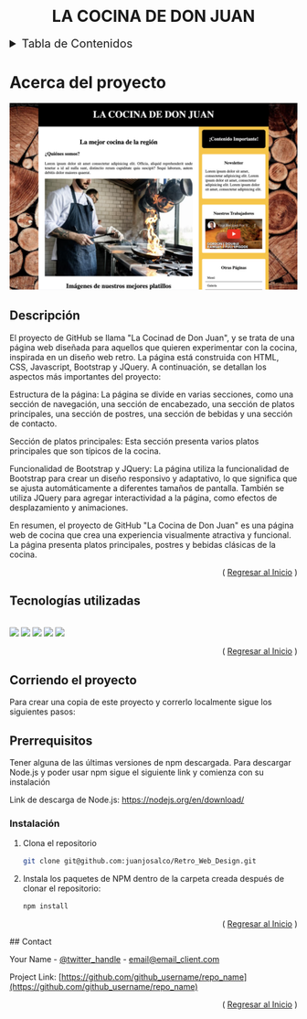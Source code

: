 <a name="readme-top"></a>

<!-- PROJECT LOGO -->
<br />
<div align="center">
    <h1 align="center">LA COCINA DE DON JUAN</h1>
</div>

<!-- TABLE OF CONTENTS -->
<details>

  <summary style="font-size: 20px">Tabla de Contenidos</summary>
  <ol>
    <li>
      <a href="#about-the-project">Acerca del proyecto</a>
      <ul>
        <li><a href="#built-with">Tecnologías utilizadas</a></li>
      </ul>
    </li>
    <li>
      <a href="#getting-started">Como correr el proyecto</a>
      <ul>
        <li><a href="#prerequisites">Prerrequisitos</a></li>
        <li><a href="#installation">Instalación</a></li>
      </ul>
    </li>
    <li><a href="#contact">Contacto</a></li>
  </ol>
</details>

<!-- ABOUT THE PROJECT -->

# Acerca del proyecto

<img src="./img/preview.png"/>

## Descripción

El proyecto de GitHub se llama "La Cocinad de Don Juan", y se trata de una página web diseñada para aquellos que quieren experimentar con la cocina, inspirada en un diseño web retro. La página está construida con HTML, CSS, Javascript, Bootstrap y JQuery. A continuación, se detallan los aspectos más importantes del proyecto:

Estructura de la página: La página se divide en varias secciones, como una sección de navegación, una sección de encabezado, una sección de platos principales, una sección de postres, una sección de bebidas y una sección de contacto.

Sección de platos principales: Esta sección presenta varios platos principales que son típicos de la cocina.

Funcionalidad de Bootstrap y JQuery: La página utiliza la funcionalidad de Bootstrap para crear un diseño responsivo y adaptativo, lo que significa que se ajusta automáticamente a diferentes tamaños de pantalla. También se utiliza JQuery para agregar interactividad a la página, como efectos de desplazamiento y animaciones.

En resumen, el proyecto de GitHub "La Cocina de Don Juan" es una página web de cocina que crea una experiencia visualmente atractiva y funcional. La página presenta platos principales, postres y bebidas clásicas de la cocina.

<p align="right">( <a href="#readme-top">Regresar al Inicio</a> )</p>

## Tecnologías utilizadas

<br>

<div>
<img src="https://img.shields.io/badge/Bootstrap-563D7C?style=for-the-badge&logo=bootstrap&logoColor=white"/>

<img src="https://img.shields.io/badge/jQuery-0769AD?style=for-the-badge&logo=jquery&logoColor=white"/>

<img src="https://img.shields.io/badge/HTML5-E34F26?style=for-the-badge&logo=html5&logoColor=white"/>

<img src="https://img.shields.io/badge/CSS3-1572B6?style=for-the-badge&logo=css3&logoColor=white"/>

<img src="https://img.shields.io/badge/JavaScript-323330?style=for-the-badge&logo=javascript&logoColor=F7DF1E"/>
</div>

<p align="right">( <a href="#readme-top">Regresar al Inicio</a> )</p>

<!-- GETTING STARTED -->

## Corriendo el proyecto

Para crear una copia de este proyecto y correrlo localmente sigue los siguientes pasos:

## Prerrequisitos

Tener alguna de las últimas versiones de npm descargada.
Para descargar Node.js y poder usar npm sigue el siguiente link y comienza con su instalación

Link de descarga de Node.js: https://nodejs.org/en/download/

### Instalación

1. Clona el repositorio

   ```sh
   git clone git@github.com:juanjosalco/Retro_Web_Design.git
   ```
2. Instala los paquetes de NPM dentro de la carpeta creada después de clonar el repositorio:

   ```sh
   npm install
   ```

<p align="right">( <a href="#readme-top">Regresar al Inicio</a> )</p>
## Contact

Your Name - [@twitter_handle](https://twitter.com/twitter_handle) - email@email_client.com

Project Link: [https://github.com/github_username/repo_name](https://github.com/github_username/repo_name)

<p align="right">( <a href="#readme-top">Regresar al Inicio</a> )</p>